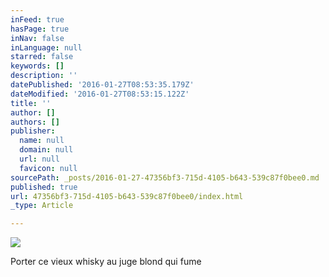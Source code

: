 ```yaml
---
inFeed: true
hasPage: true
inNav: false
inLanguage: null
starred: false
keywords: []
description: ''
datePublished: '2016-01-27T08:53:35.179Z'
dateModified: '2016-01-27T08:53:15.122Z'
title: ''
author: []
authors: []
publisher:
  name: null
  domain: null
  url: null
  favicon: null
sourcePath: _posts/2016-01-27-47356bf3-715d-4105-b643-539c87f0bee0.md
published: true
url: 47356bf3-715d-4105-b643-539c87f0bee0/index.html
_type: Article

---
```

![](https://the-grid-user-content.s3-us-west-2.amazonaws.com/73119631-bb2d-4e18-ad7f-3db17ca56016.jpg)

Porter ce vieux whisky au juge blond qui fume